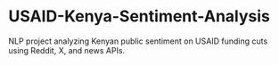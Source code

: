 # USAID-Kenya-Sentiment-Analysis
NLP project analyzing Kenyan public sentiment on USAID funding cuts using Reddit, X, and news APIs.

